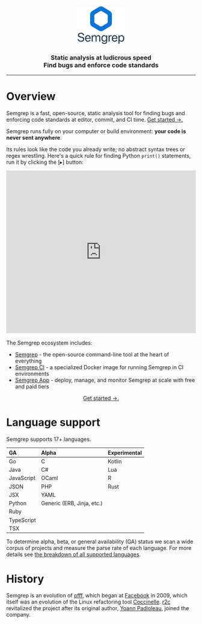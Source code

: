 </br>
<p align="center">
  <a href="https://semgrep.dev">
    <img src="https://raw.githubusercontent.com/returntocorp/semgrep/develop/semgrep.svg" style="height: 100px" alt="Semgrep logo"/>
  </a>
</p>
<h3 align="center">Static analysis at ludicrous speed<br />Find bugs and enforce code standards</h3>

---
# Overview

Semgrep is a fast, open-source, static analysis tool for finding bugs and enforcing code standards at editor, commit, and CI time. [Get started →.](getting-started.md)

Semgrep runs fully on your computer or build environment: **your code is never sent anywhere**. 

Its rules look like the code you already write; no abstract syntax trees or regex wrestling. Here's a quick rule for finding Python `print()` statements, run it by clicking the [▸] button:

<iframe title="Semgrep example no prints" src="https://semgrep.dev/embed/editor?snippet=ievans:print-to-logger" width="100%" height="432px" frameborder="0"></iframe>
</br>
    
The Semgrep ecosystem includes:

* [Semgrep](getting-started.md) - the open-source command-line tool at the heart of everything
* [Semgrep CI](semgrep-ci.md) - a specialized Docker image for running Semgrep in CI environments
* [Semgrep App](https://semgrep.dev/getting-started) - deploy, manage, and monitor Semgrep at scale with free and paid tiers

<p align="center">
  <a href="/getting-started"> Get started →. </a>
</p>

# Language support

Semgrep supports 17+ languages.

| GA         | Alpha                      | Experimental |
|:---------- |:---------------------------|:-------------|
| Go         | C                          | Kotlin       |
| Java       | C#                         | Lua          |
| JavaScript | OCaml                      | R            |
| JSON       | PHP                        | Rust         |
| JSX        | YAML                       |              |
| Python     | Generic (ERB, Jinja, etc.) |              |
| Ruby       |                            |              |
| TypeScript |                            |              |
| TSX        |                            |              |

To determine alpha, beta, or general availability (GA) status we scan a wide corpus of projects and measure the parse rate of each language. For more details see [the breakdown of all supported languages](status.md).

# History

Semgrep is an evolution of [pfff](https://github.com/returntocorp/pfff/), which began at [Facebook](https://github.com/facebookarchive/pfff) in 2009, which itself was an evolution of the Linux refactoring tool [Coccinelle](https://en.wikipedia.org/wiki/Coccinelle_(software)). [r2c](https://r2c.dev/team) revitalized the project after its original author, [Yoann Padioleau](https://github.com/aryx), joined the company.
